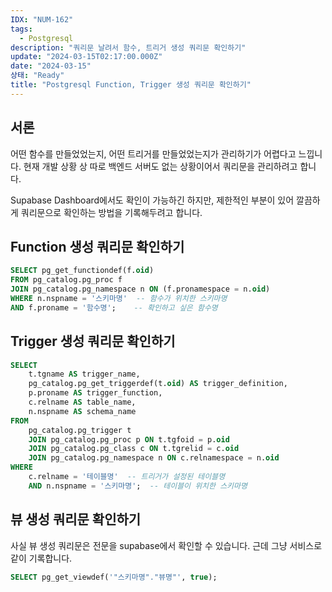 ```yaml
---
IDX: "NUM-162"
tags:
  - Postgresql
description: "쿼리문 날려서 함수, 트리거 생성 쿼리문 확인하기"
update: "2024-03-15T02:17:00.000Z"
date: "2024-03-15"
상태: "Ready"
title: "Postgresql Function, Trigger 생성 쿼리문 확인하기"
---
```

## 서론

어떤 함수를 만들었었는지, 어떤 트리거를 만들었었는지가 관리하기가 어렵다고 느낍니다. 현재 개발 상황 상 따로 백엔드 서버도 없는 상황이어서 쿼리문을 관리하려고 합니다. 

Supabase Dashboard에서도 확인이 가능하긴 하지만, 제한적인 부분이 있어 깔끔하게 쿼리문으로 확인하는 방법을 기록해두려고 합니다. 

## Function 생성 쿼리문 확인하기

```sql
SELECT pg_get_functiondef(f.oid)
FROM pg_catalog.pg_proc f
JOIN pg_catalog.pg_namespace n ON (f.pronamespace = n.oid)
WHERE n.nspname = '스키마명'  -- 함수가 위치한 스키마명
AND f.proname = '함수명';    -- 확인하고 싶은 함수명
```

## Trigger 생성 쿼리문 확인하기

```sql
SELECT 
    t.tgname AS trigger_name,
    pg_catalog.pg_get_triggerdef(t.oid) AS trigger_definition,
    p.proname AS trigger_function,
    c.relname AS table_name,
    n.nspname AS schema_name
FROM 
    pg_catalog.pg_trigger t
    JOIN pg_catalog.pg_proc p ON t.tgfoid = p.oid
    JOIN pg_catalog.pg_class c ON t.tgrelid = c.oid
    JOIN pg_catalog.pg_namespace n ON c.relnamespace = n.oid
WHERE 
    c.relname = '테이블명'  -- 트리거가 설정된 테이블명
    AND n.nspname = '스키마명';  -- 테이블이 위치한 스키마명
```

## 뷰 생성 쿼리문 확인하기

사실 뷰 생성 쿼리문은 전문을 supabase에서 확인할 수 있습니다. 근데 그냥 서비스로 같이 기록합니다. 

```sql
SELECT pg_get_viewdef('"스키마명"."뷰명"', true);
```

